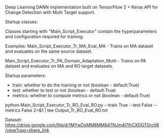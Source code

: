 Deep Learning DANN implementation built on TensorFlow 2 + Keras API for Change Detection with Multi Target support.

Startup classes:

Classes starting with "Main_Script_Executor" contain the hyperparameters and configuration required for training.

Examples:
Main_Script_Executor_Tr_MA_Eval_MA - Trains on MA dataset and evaluates on the same source dataset.

Main_Script_Executor_Tr_PA_Domain_Adaptation_Multi - Trains on PA dataset and evaluates on MA and RO target datasets.


Startup parameters:
- train: whether to do the training or not (boolean - default:True)
- test: whether to test or not (boolean - default:True)
- metrics: whether to compute metrics or not (boolean - default:True)

python Main_Script_Executor_Tr_RO_Eval_RO.py --train True --test False --metrics False 2>&1 | tee Output_Tr_RO_Eval_RO.txt


Dataset: https://drive.google.com/file/d/1MYwDsMM8MM847NJm4l7lhCXDGTGrctl8/view?usp=share_link
